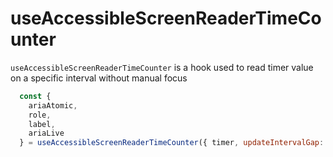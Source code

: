 # useAccessibleScreenReaderTimeCounter
`useAccessibleScreenReaderTimeCounter` is a hook used to read timer value on a specific interval without manual focus 



```js
  const {
    ariaAtomic,
    role,
    label,
    ariaLive
  } = useAccessibleScreenReaderTimeCounter({ timer, updateIntervalGap: 30 });

```
